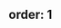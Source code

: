 ﻿order: 1
---

<?# Figure Src="/img/documentation/use-flexmotion-assets-solo.jpg" Class="text-center" /?>
